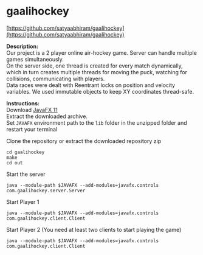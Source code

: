 # gaalihockey
[https://github.com/satyaabhiram/gaalihockey](https://github.com/satyaabhiram/gaalihockey)

**Description:**  
Our project is a 2 player online air-hockey game. Server can handle multiple games simultaneously.  
On the server side, one thread is created for every match dynamically,
which in turn creates multiple threads for moving the puck, watching for collisions, communicating with players.  
Data races were dealt with Reentrant locks on position and velocity variables. We used immutable objects to keep XY coordinates thread-safe.  

**Instructions:**  
Download [JavaFX 11](https://gluonhq.com/products/javafx/)  
Extract the downloaded archive.  
Set ```JAVAFX``` environment path to the ```lib``` folder in the unzipped folder and restart your terminal  

Clone the repository or extract the downloaded repository zip
```
cd gaalihockey
make
cd out
```
Start the server
```
java --module-path $JAVAFX --add-modules=javafx.controls com.gaalihockey.server.Server
```
Start Player 1
```
java --module-path $JAVAFX --add-modules=javafx.controls com.gaalihockey.client.Client
```
Start Player 2 (You need at least two clients to start playing the game)
```
java --module-path $JAVAFX --add-modules=javafx.controls com.gaalihockey.client.Client
```
